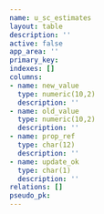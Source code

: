 ```yaml
---
name: u_sc_estimates
layout: table
description: ''
active: false
app_area: ''
primary_key: 
indexes: []
columns:
- name: new_value
  type: numeric(10,2)
  description: ''
- name: old_value
  type: numeric(10,2)
  description: ''
- name: prop_ref
  type: char(12)
  description: ''
- name: update_ok
  type: char(1)
  description: ''
relations: []
pseudo_pk: 
---
```


